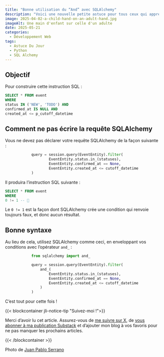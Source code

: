 ```yaml
---
title: "Bonne utilisation du “And” avec SQLAlchemy"
description: "Voici une nouvelle petite astuce pour tous ceux qui apprennent à utiliser SQLAlchemy."
image: 2025-04-02-a-child-hand-on-an-adult-hand.jpg
imageAlt: Une main d'enfant sur celle d'un adulte
date: 2025-05-21
categories:
  - Développement Web
tags:
  - Astuce Du Jour
  - Python
  - SQL Alchemy
---
```


## Objectif

Pour construire cette instruction SQL :

```sql
SELECT * FROM event
WHERE
status IN ('NEW', 'TODO') AND
confirmed_at IS NULL AND
created_at <= p_cutoff_datetime
```

## Comment ne pas écrire la requête SQLAlchemy

Vous ne devez pas déclarer votre requête SQLAlchemy de la façon suivante :

```python
            query = session.query(EventEntity).filter(
                    EventEntity.status.in_(statuses),
                    EventEntity.confirmed_at == None,
                    EventEntity.created_at <= cutoff_datetime
            )
```

Il produira l’instruction SQL suivante :

```sql
SELECT * FROM event
WHERE
0 != 1 -- 🤔
```

Le `0 != 1` est la façon dont SQLAlchemy crée une condition qui renvoie toujours faux, et donc aucun résultat.

## Bonne syntaxe

Au lieu de cela, utilisez SQLAlchemy comme ceci, en enveloppant vos conditions avec l’opérateur `and_` :

```python
            from sqlalchemy import and_

            query = session.query(EventEntity).filter(
                and_(
                    EventEntity.status.in_(statuses),
                    EventEntity.confirmed_at == None,
                    EventEntity.created_at <= cutoff_datetime
                )
            )
```

C’est tout pour cette fois !

{{< blockcontainer jli-notice-tip "Suivez-moi !">}}

Merci d’avoir lu cet article. Assurez-vous de [me suivre sur X](https://x.com/LitzlerJeremie), de [vous abonner à ma publication Substack](https://iamjeremie.substack.com/) et d’ajouter mon blog à vos favoris pour ne pas manquer les prochains articles.

{{< /blockcontainer >}}

Photo de [Juan Pablo Serrano](https://www.pexels.com/photo/father-and-child-s-hands-together-1250452/)

